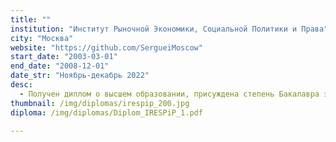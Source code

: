 ```yaml
---
title: ""
institution: "Институт Рыночной Экономики, Социальной Политики и Права"
city: "Москва"
website: "https://github.com/SergueiMoscow"
start_date: "2003-03-01"
end_date: "2008-12-01"
date_str: "Ноябрь-декабрь 2022"
desc:
  - Получен диплом о высшем образовании, присуждена степень Бакалавра экономики по направлению "Экономика".
thumbnail: /img/diplomas/irespip_200.jpg
diploma: /img/diplomas/Diplom_IRESPiP_1.pdf  

---
```

